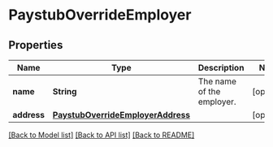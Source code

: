 # PaystubOverrideEmployer

## Properties
Name | Type | Description | Notes
------------ | ------------- | ------------- | -------------
**name** | **String** | The name of the employer. | [optional] 
**address** | [**PaystubOverrideEmployerAddress**](PaystubOverrideEmployerAddress.md) |  | [optional] 

[[Back to Model list]](../README.md#documentation-for-models) [[Back to API list]](../README.md#documentation-for-api-endpoints) [[Back to README]](../README.md)


